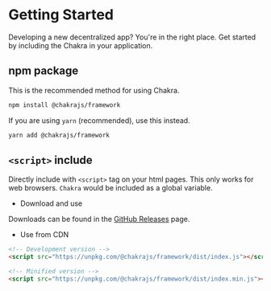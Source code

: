 # Getting Started

Developing a new decentralized app? You're in the right place. Get started by including the Chakra in your application.


## npm package

This is the recommended method for using Chakra.

```sh
npm install @chakrajs/framework
```

If you are using `yarn` (recommended), use this instead.

```sh
yarn add @chakrajs/framework
```

## `<script>` include
Directly include with `<script>` tag on your html pages. This only works for web browsers.
`Chakra` would be included as a global variable.

- Download and use

Downloads can be found in the [GitHub Releases](https://github.com/cubefuse/chakra/releases) page.

- Use from CDN

```html
<!-- Development version -->
<script src="https://unpkg.com/@chakrajs/framework/dist/index.js"></script>

<!-- Minified version -->
<script src="https://unpkg.com/@chakrajs/framework/dist/index.min.js"></script>
```
